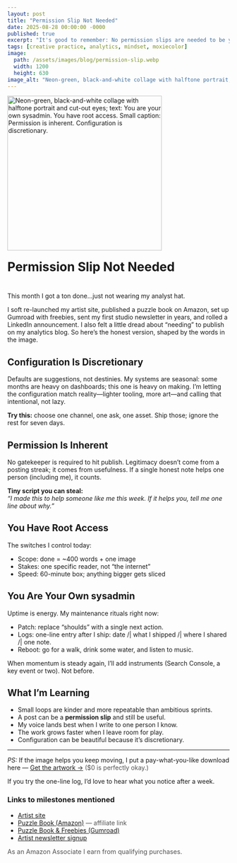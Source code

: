 ```yaml
---
layout: post
title: "Permission Slip Not Needed"
date: 2025-08-28 00:00:00 -0000
published: true
excerpt: "It's good to remember: No permission slips are needed to be you."
tags: [creative practice, analytics, mindset, moxiecolor]
image:
  path: /assets/images/blog/permission-slip.webp
  width: 1200
  height: 630
image_alt: "Neon-green, black-and-white collage with halftone portrait; text reads 'You are your own sysadmin. You have root access.'"
---
```


<div style="display: flex; align-items: flex-end; gap: 20px; margin-bottom: 40px; flex-wrap: wrap;">
  <img src="/assets/images/permission-slip.svg" 
       alt="Neon-green, black-and-white collage with halftone portrait and cut-out eyes; text: You are your own sysadmin. You have root access. Small caption: Permission is inherent. Configuration is discretionary."
       style="width: 350px; height: auto;">
  <h1 style="margin: 0; flex: 1; min-width: 200px;">Permission Slip Not Needed</h1>
</div>

This month I got a ton done...just not wearing my analyst hat.

I soft re-launched my artist site, published a puzzle book on Amazon, set up Gumroad with freebies, sent my first studio newsletter in years, and rolled a LinkedIn announcement. I also felt a little dread about “needing” to publish on my analytics blog. So here’s the honest version, shaped by the words in the image.

## Configuration Is Discretionary
Defaults are suggestions, not destinies. My systems are seasonal: some months are heavy on dashboards; this one is heavy on making. I’m letting the configuration match reality—lighter tooling, more art—and calling that intentional, not lazy.  

**Try this:** choose one channel, one ask, one asset. Ship those; ignore the rest for seven days.  

## Permission Is Inherent
No gatekeeper is required to hit publish. Legitimacy doesn’t come from a posting streak; it comes from usefulness. If a single honest note helps one person (including me), it counts.

**Tiny script you can steal:**  
_“I made this to help someone like me this week. If it helps you, tell me one line about why.”_

## You Have Root Access
The switches I control today:
 - Scope: done = ~400 words + one image
 - Stakes: one specific reader, not “the internet”
 - Speed: 60-minute box; anything bigger gets sliced

## You Are Your Own sysadmin
Uptime is energy. My maintenance rituals right now:  
 - Patch: replace “shoulds” with a single next action.
 - Logs: one-line entry after I ship: date /| what I shipped /| where I shared /| one note.
 - Reboot: go for a walk, drink some water, and listen to music.

When momentum is steady again, I’ll add instruments (Search Console, a key event or two). Not before.

## What I’m Learning
- Small loops are kinder and more repeatable than ambitious sprints.
- A post can be a **permission slip** and still be useful.
- My voice lands best when I write to one person I know.
- The work grows faster when I leave room for play.
- Configuration can be beautiful because it’s discretionary.

<hr>
<p><em>PS:</em> If the image helps you keep moving, I put a pay-what-you-like download here —
  <a href="https://moxiecolor.gumroad.com/l/vlklfl?utm_source=blog&utm_medium=post&utm_campaign=permission_slip"
     target="_blank" rel="noopener">Get the artwork →</a>
  <span style="opacity:.75">($0 is perfectly okay.)</span>
</p>

<p>If you try the one-line log, I’d love to hear what you notice after a week.</p>

<h3>Links to milestones mentioned</h3>
<ul>
  <li><a href="https://moxiecolor.com/" target="_blank" rel="noopener">Artist site</a></li>
  <li><a href="https://amzn.to/3UPw77C" target="_blank" rel="noopener sponsored nofollow">Puzzle Book (Amazon)</a>
      <span style="opacity:.75">— affiliate link</span></li>
  <li><a href="https://moxiecolor.gumroad.com/?utm_source=blog&utm_medium=post&utm_campaign=permission_slip"
         target="_blank" rel="noopener">Puzzle Book &amp; Freebies (Gumroad)</a></li>
  <li><a href="https://mailchi.mp/d9fccc887890/join-hue-and-tell?utm_source=site&utm_medium=newsletter_page&utm_campaign=hue_and_tell"
         target="_blank" rel="noopener">Artist newsletter signup</a></li>
</ul>

<p style="font-size:.9rem;opacity:.75">As an Amazon Associate I earn from qualifying purchases.</p>
